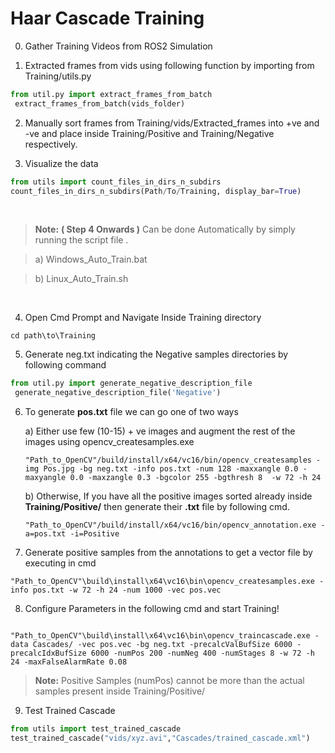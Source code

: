 # Haar Cascade Training 


0) Gather Training Videos from ROS2 Simulation

1) Extracted frames from vids using following function by importing from Training/utils.py

  ```python
from util.py import extract_frames_from_batch
   extract_frames_from_batch(vids_folder)
  ```
2) Manually sort frames from Training/vids/Extracted_frames into +ve and -ve and place inside Training/Positive and Training/Negative respectively.

3) Visualize the data 
```Python
from utils import count_files_in_dirs_n_subdirs
count_files_in_dirs_n_subdirs(Path/To/Training, display_bar=True)
```

<br />

> **Note:** **( Step 4 Onwards )** Can be done Automatically by simply running the script file .

> a) Windows_Auto_Train.bat
 
> b) Linux_Auto_Train.sh

<br />

4) Open Cmd Prompt and Navigate Inside Training directory
```
cd path\to\Training
```

5) Generate neg.txt indicating the Negative samples directories by following command
```python
from util.py import generate_negative_description_file
 generate_negative_description_file('Negative')
```
6) To generate **pos.txt** file we can go one of two ways
    
    a) Either use few (10-15) + ve images and augment the rest of the images using opencv_createsamples.exe
    ```
    "Path_to_OpenCV"/build/install/x64/vc16/bin/opencv_createsamples -img Pos.jpg -bg neg.txt -info pos.txt -num 128 -maxxangle 0.0 -maxyangle 0.0 -maxzangle 0.3 -bgcolor 255 -bgthresh 8  -w 72 -h 24
    ```
    b) Otherwise, If you have all the positive images sorted already inside **Training/Positive/** then generate their **.txt** file by following cmd.
    ```
    "Path_to_OpenCV"/build/install/x64/vc16/bin/opencv_annotation.exe -a=pos.txt -i=Positive
    ```

7) Generate positive samples from the annotations to get a vector file by executing in cmd
```
"Path_to_OpenCV"\build\install\x64\vc16\bin\opencv_createsamples.exe -info pos.txt -w 72 -h 24 -num 1000 -vec pos.vec
```
8) Configure Parameters in the following cmd and start Training!
```

"Path_to_OpenCV"\build\install\x64\vc16\bin\opencv_traincascade.exe -data Cascades/ -vec pos.vec -bg neg.txt -precalcValBufSize 6000 -precalcIdxBufSize 6000 -numPos 200 -numNeg 400 -numStages 8 -w 72 -h 24 -maxFalseAlarmRate 0.08
```
> **Note:** Positive Samples (numPos) cannot be more than the actual samples present inside Training/Positive/

9) Test Trained Cascade 

```Python
from utils import test_trained_cascade
test_trained_cascade("vids/xyz.avi","Cascades/trained_cascade.xml")
```


